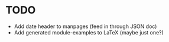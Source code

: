 # TODO

* Add date header to manpages (feed in through JSON doc)
* Add generated module-examples to LaTeX (maybe just one?)
